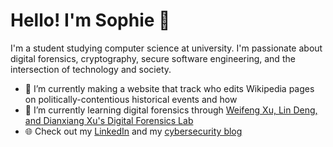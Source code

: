 # Hello! I'm Sophie 👋

I'm a student studying computer science at university. I'm passionate about digital forensics, cryptography, secure software engineering, and the intersection of technology and society.

- 🔭 I’m currently making a website that track who edits Wikipedia pages on politically-contentious historical events and how
- 🌱 I’m currently learning digital forensics through [Weifeng Xu, Lin Deng, and Dianxiang Xu's Digital Forensics Lab](https://github.com/frankwxu/digital-forensics-lab)
- 🌐 Check out my [LinkedIn](https://www.linkedin.com/in/sophiecchen/) and my [cybersecurity blog](https://sophiecchen.gitbook.io/cookie-bytes/)
